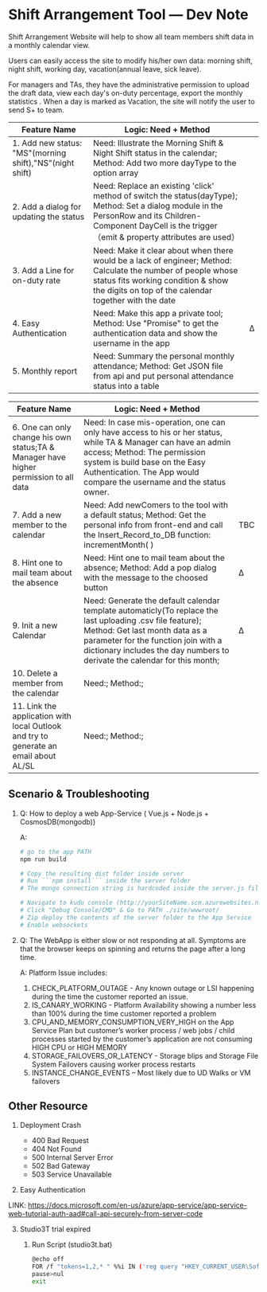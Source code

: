 # Shift Arrangement Tool — Dev Note

Shift Arrangement Website will help to show all team members shift data in a monthly calendar view. 

Users can easily access the site to modify his/her own data: morning shift, night shift, working day, vacation(annual leave, sick leave). 

For managers and TAs, they have the administrative permission to upload the draft data, view each day's on-duty percentage, export the monthly statistics . When a day is marked as Vacation, the site will notify the user to send S+ to team. 



| Feature Name                                             | Logic: Need + Method                                         |      |
| -------------------------------------------------------- | ------------------------------------------------------------ | ---- |
| 1. Add new status: "MS"(morning shift),"NS"(night shift) | Need: Illustrate the Morning Shift & Night Shift status in the calendar;                                                                                                                      Method: Add two more dayType to the option array |      |
| 2. Add a dialog for updating the status                  | Need: Replace an existing 'click' method of switch the status(dayType);                                                                                                                      Method: Set a dialog module in the PersonRow and its Children-Component  DayCell is the trigger（emit & property attributes are used） |      |
| 3. Add a Line for on-duty rate                           | Need: Make it clear about when there would be a lack of engineer;                                                                                                                      Method: Calculate the number of people whose status fits working condition & show the digits on top of the calendar together with the date |      |
| 4. Easy Authentication                                   | Need: Make this app a private tool;                                                                                                                      Method: Use "Promise" to get the authentication data and show the username in the app | ∆    |
| 5. Monthly report                                        | Need: Summary the personal monthly attendance;                                                                                                                      Method: Get JSON file from api and put personal attendance status into a table |      |



| Feature Name                                                 | Logic: Need + Method                                         |      |
| ------------------------------------------------------------ | ------------------------------------------------------------ | ---- |
| 6. One can only change his own status;TA & Manager have higher permission to all data | Need: In case mis-operation, one can only have access to his or her status, while TA & Manager can have an admin access;                                                                                                                      Method: The permission system is build base on the Easy Authentication. The App would compare the username and the status owner. |      |
| 7. Add a new member to the calendar                          | Need: Add newComers to the tool with a default status;                                                                                                                      Method: Get the personal info from front-end and call the Insert_Record_to_DB function: incrementMonth( ) | TBC  |
| 8. Hint one to mail team about the absence                   | Need: Hint one to mail team about the absence;                                                                                                                      Method: Add a pop dialog with the message to the choosed button | ∆    |
| 9. Init a new Calendar                                       | Need: Generate the default calendar template automaticly(To replace the last uploading .csv file feature);                                                                                                                      Method: Get last month data as a parameter for the function join with a dictionary includes the day numbers to derivate the calendar for this month; | ∆    |
| 10. Delete a member from the calendar                        | Need:;                                                                                                                      Method:; |      |
| 11. Link the application with local Outlook and try to generate an email about AL/SL | Need:;                                                                                                                      Method:; |      |

## Scenario & Troubleshooting

1. Q: How to deploy a web App-Service ( Vue.js + Node.js + CosmosDB(mongodb))

   A:  

   ``` bash
   # go to the app PATH
   npm run build
   
   # Copy the resulting dist folder inside server
   # Run ```npm install``` inside the server folder
   # The mongo connection string is hardcoded inside the server.js file
   
   # Navigate to kudu console (http://yourSiteName.scm.azurewebsites.net) 
   # Click "Debug Console/CMD" & Go to PATH ./site/wwwroot/
   # Zip deploy the contents of the server folder to the App Service
   # Enable websockets
   ```


2. Q: The WebApp is either slow or not responding at all. Symptoms are that the browser keeps on spinning and returns the page after a long time.

   A: Platform Issue includes: 

   1. CHECK_PLATFORM_OUTAGE - Any known outage or LSI happening during the time the customer reported an issue.
   2. IS_CANARY_WORKING - Platform Availability showing a number less than 100% during the time customer reported a problem
   3. CPU_AND_MEMORY_CONSUMPTION_VERY_HIGH on the App Service Plan but customer’s worker process / web jobs / child processes started by the customer’s application are not consuming HIGH CPU or HIGH MEMORY
   4. STORAGE_FAILOVERS_OR_LATENCY - Storage blips and Storage File System Failovers causing worker process restarts
   5. INSTANCE_CHANGE_EVENTS – Most likely due to UD Walks or VM failovers



## Other Resource

1. Deployment Crash
   - 400 Bad Request
   - 404 Not Found
   - 500 Internal Server Error
   - 502 Bad Gateway
   - 503 Service Unavailable

2. Easy Authentication

LINK: https://docs.microsoft.com/en-us/azure/app-service/app-service-web-tutorial-auth-aad#call-api-securely-from-server-code

3. Studio3T trial expired

   1. Run Script (studio3t.bat)

      ``` bash
      @echo off
      FOR /f "tokens=1,2,* " %%i IN ('reg query "HKEY_CURRENT_USER\Software\JavaSoft\Prefs\3t\mongochef\enterprise" ^| find /V "installation" ^| find /V "HKEY"') DO ECHO yes | reg add "HKEY_CURRENT_USER\Software\JavaSoft\Prefs\3t\mongochef\enterprise" /v %%i /t REG_SZ /d ""
      pause>nul
      exit
      ```

      


